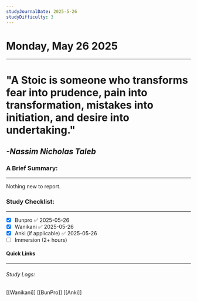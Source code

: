 ```yaml
---
studyJournalDate: 2025-5-26
studyDifficulty: 3
---
```


# Monday, May 26 2025
---
# "A Stoic is someone who transforms fear into prudence, pain into transformation, mistakes into initiation, and desire into undertaking."

## *-Nassim Nicholas Taleb*


### A Brief Summary:
---
Nothing new to report.

### Study Checklist:
---
- [x] Bunpro ✅ 2025-05-26
- [x] Wanikani ✅ 2025-05-26
- [x] Anki (if applicable) ✅ 2025-05-26
- [ ] Immersion (2+ hours)

#### Quick Links
---
###### Study Logs:
[[Wanikani]]
[[BunPro]]
[[Anki]]